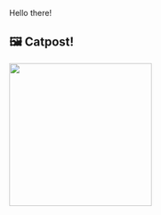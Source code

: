 Hello there!



## 🖼️ Catpost!

<sub>
    <img src="https://cdn2.thecatapi.com/images/3dl.jpg" height="256">
</sub>

